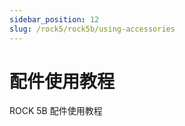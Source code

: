 ```yaml
---
sidebar_position: 12
slug: /rock5/rock5b/using-accessories
---
```


# 配件使用教程

ROCK 5B 配件使用教程

<DocCardList />
